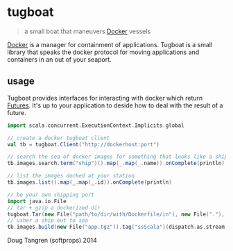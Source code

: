 # tugboat

> a small boat that maneuvers [Docker](http://www.docker.com/) vessels

[Docker](http://www.docker.com/) is a manager for containment of applications. Tugboat is a small library
that speaks the docker protocol for moving applications and containers in an out of your seaport.

## usage

Tugboat provides interfaces for interacting with docker which return [Futures](http://www.scala-lang.org/api/current/index.html#scala.concurrent.Future).
It's up to your application to deside how to deal with the result of a future.

```scala
import scala.concurrent.ExecutionContext.Implicits.global

// create a docker tugboat client
val tb = tugboat.Client("http://dockerhost:port")

// search the sea of docker images for something that looks like a ship
tb.images.search.term("ship")().map(_.map(_.name)).onComplete(println)

// list the images docked at your station
tb.images.list().map(_.map(_.id)).onComplete(println)

// be your own shipping port
import java.io.File
// tar + gzip a dockerized dir
tugboat.Tar(new File("path/to/dir/with/Dockerfile/in"), new File("."), "app", zip = true)
// usher a ship out to sea
tb.images.build(new File("app.tgz")).tag("ssScala")(dispatch.as.stream.Lines(println))
```

Doug Tangren (softprops) 2014
